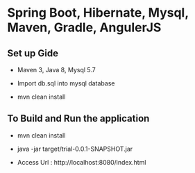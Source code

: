 Spring Boot, Hibernate, Mysql, Maven, Gradle, AngulerJS
=======================================================

Set up Gide
-----------

* Maven 3, Java 8, Mysql 5.7

* Import db.sql into mysql database

* mvn clean install

To Build and Run the application
--------------------------------

* mvn clean install

* java -jar target/trial-0.0.1-SNAPSHOT.jar

* Access Url : http://localhost:8080/index.html


